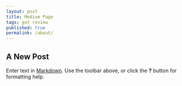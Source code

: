 ```yaml
---
layout: post
title: Medium Page
tags: got review
published: true
permalink: /about/
---
```


## A New Post

Enter text in [Markdown](http://daringfireball.net/projects/markdown/). Use the toolbar above, or click the **?** button for formatting help.

